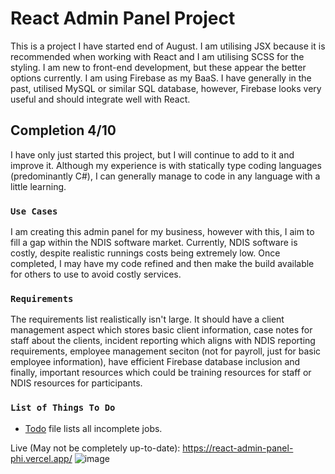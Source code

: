 # React Admin Panel Project

This is a project I have started end of August. I am utilising JSX because it is recommended when working with React and I am utilising SCSS for the styling. I am new to front-end development, but these appear the better options currently. I am using Firebase as my BaaS. I have generally in the past, utilised MySQL or similar SQL database, however, Firebase looks very useful and should integrate well with React.

## Completion 4/10

I have only just started this project, but I will continue to add to it and improve it. Although my experience is with statically type coding languages (predominantly C#), I can generally manage to code in any language with a little learning.

### `Use Cases`

I am creating this admin panel for my business, however with this, I aim to fill a gap within the NDIS software market. Currently, NDIS software is costly, despite realistic runnings costs being extremely low. Once completed, I may have my code refined and then make the build available for others to use to avoid costly services.

### `Requirements`

The requirements list realistically isn't large. It should have a client management aspect which stores basic client information, case notes for staff about the clients, incident reporting which aligns with NDIS reporting requirements, employee management seciton (not for payroll, just for basic employee information), have efficient Firebase database inclusion and finally, important resources which could be training resources for staff or NDIS resources for participants.

### `List of Things To Do`
  * [Todo](https://github.com/AaronCamm/ReactAdminPanel/blob/master/src/TODO) file lists all incomplete jobs.

Live (May not be completely up-to-date): https://react-admin-panel-phi.vercel.app/
![image](https://user-images.githubusercontent.com/40619424/188106672-e60ed509-873e-4f33-822d-db5ea2331ca8.png)
